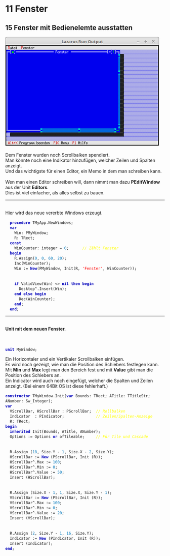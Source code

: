 <html>
    <b><h1>11 Fenster</h1></b>
    <b><h2>15 Fenster mit Bedienelemte ausstatten</h2></b>
<img src="image.png" alt="Selfhtml"><br><br>
Dem Fenster wurden noch Scrollbalken spendiert.<br>
Man könnte noch eine Indikator hinzufügen, welcher Zeilen und Spalten anzeigt.<br>
Und das wichtigste für einen Editor, ein Memo in dem man schreiben kann.<br>
<br>
Wen man einen Editor schreiben will, dann nimmt man dazu <b>PEditWindow</b> aus der Unit <b>Editors</b>.<br>
Dies ist viel einfacher, als alles selbst zu bauen.<br>
<hr><br>
Hier wird das neue vererbte Windows erzeugt.<br>
<pre><code>  <b><font color="0000BB">procedure</font></b> TMyApp.NewWindows;
  <b><font color="0000BB">var</font></b>
    Win: PMyWindow;
    R: TRect;
  <b><font color="0000BB">const</font></b>
    WinCounter: integer = <font color="#0077BB">0</font>;      <i><font color="#FFFF00">// Zählt Fenster</font></i>
  <b><font color="0000BB">begin</font></b>
    R.Assign(<font color="#0077BB">0</font>, <font color="#0077BB">0</font>, <font color="#0077BB">60</font>, <font color="#0077BB">20</font>);
    Inc(WinCounter);
    Win := <b><font color="0000BB">New</font></b>(PMyWindow, Init(R, <font color="#FF0000">'Fenster'</font>, WinCounter));
<br>
    <b><font color="0000BB">if</font></b> ValidView(Win) <> <b><font color="0000BB">nil</font></b> <b><font color="0000BB">then</font></b> <b><font color="0000BB">begin</font></b>
      Desktop^.Insert(Win);
    <b><font color="0000BB">end</font></b> <b><font color="0000BB">else</font></b> <b><font color="0000BB">begin</font></b>
      Dec(WinCounter);
    <b><font color="0000BB">end</font></b>;
  <b><font color="0000BB">end</font></b>;</code></pre>
<hr><br>
<b>Unit mit dem neuen Fenster.</b><br>
<br><br>
<pre><code><b><font color="0000BB">unit</font></b> MyWindow;
</code></pre>
Ein Horizontaler und ein Vertikaler Scrollbalken einfügen.<br>
Es wird noch gezeigt, wie man die Position des Schiebers festlegen kann.<br>
Mit <b>Min</b> und <b>Max</b> legt man den Bereich fest und mit <b>Value</b> gibt man die Position des Schiebers an.<br>
Ein Indicator wird auch noch eingefügt, welcher die Spalten und Zeilen anzeigt. (Bei einem 64Bit OS ist diese fehlerhaft.)<br>
<pre><code><b><font color="0000BB">constructor</font></b> TMyWindow.Init(<b><font color="0000BB">var</font></b> Bounds: TRect; ATitle: TTitleStr; ANumber: Sw_Integer);
<b><font color="0000BB">var</font></b>
  VScrollBar, HScrollBar : PScrollBar;  <i><font color="#FFFF00">// Rollbalken</font></i>
  Indicator  : PIndicator;              <i><font color="#FFFF00">// Zeilen/Spalten-Anzeige</font></i>
  R: TRect;
<b><font color="0000BB">begin</font></b>
  <b><font color="0000BB">inherited</font></b> Init(Bounds, ATitle, ANumber);
  Options := Options <b><font color="0000BB">or</font></b> ofTileable;     <i><font color="#FFFF00">// Für Tile und Cascade</font></i>
<br>
  R.Assign (<font color="#0077BB">18</font>, Size.Y - <font color="#0077BB">1</font>, Size.X - <font color="#0077BB">2</font>, Size.Y);
  HScrollBar := <b><font color="0000BB">New</font></b> (PScrollBar, Init (R));
  HScrollBar^.Max := <font color="#0077BB">100</font>;
  HScrollBar^.Min := <font color="#0077BB">0</font>;
  HScrollBar^.Value := <font color="#0077BB">50</font>;
  Insert (HScrollBar);
<br>
  R.Assign (Size.X - <font color="#0077BB">1</font>, <font color="#0077BB">1</font>, Size.X, Size.Y - <font color="#0077BB">1</font>);
  VScrollBar := <b><font color="0000BB">New</font></b> (PScrollBar, Init (R));
  VScrollBar^.Max := <font color="#0077BB">100</font>;
  VScrollBar^.Min := <font color="#0077BB">0</font>;
  VScrollBar^.Value := <font color="#0077BB">20</font>;
  Insert (VScrollBar);
<br>
  R.Assign (<font color="#0077BB">2</font>, Size.Y - <font color="#0077BB">1</font>, <font color="#0077BB">16</font>, Size.Y);
  Indicator := <b><font color="0000BB">New</font></b> (PIndicator, Init (R));
  Insert (Indicator);
<b><font color="0000BB">end</font></b>;
</code></pre>
<br>
</html>
